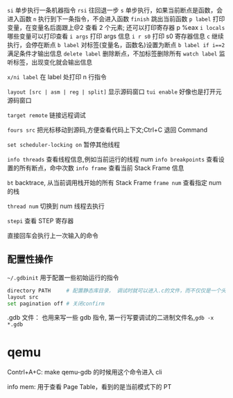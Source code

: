 `si` 单步执行一条机器指令
`rsi` 往回退一步
`s` 单步执行，如果当前断点是函数，会进入函数
`n` 执行到下一条指令，不会进入函数
`finish` 跳出当前函数
`p label` 打印变量，在变量名后面跟上@2 查看 2 个元素; 还可以打印寄存器 p %eax
`i locals` 哪些变量可以打印查看
`i args` 打印 args 信息
`i r s0` 打印 s0 寄存器信息
`c` 继续执行，会停在断点
`b label` 对标签(变量名，函数名)设置为断点
`b label if i==2` 满足条件才输出信息
`delete label` 删除断点，不加标签删除所有
`watch label` 监听标签，出现变化就会输出信息

`x/ni label` 在 label 处打印 n 行指令

`layout [src | asm | reg | split]` 显示源码窗口
`tui enable` 好像也是打开元源码窗口

`target remote` 链接远程调试

`fours src` 把光标移动到源码,方便查看代码上下文;Ctrl+C 退回 Command

`set scheduler-locking on` 暂停其他线程

`info threads` 查看线程信息,例如当前运行的线程 num
`info breakpoints` 查看设置的所有断点，命中次数
`info frame` 查看当前 Stack Frame 信息

`bt` backtrace, 从当前调用栈开始的所有 Stack Frame
`frame num` 查看指定 num 的栈

`thread num` 切换到 num 线程去执行

`stepi` 查看 STEP 寄存器

直接回车会执行上一次输入的命令

## 配置性操作

`~/.gdbinit` 用于配置一些初始运行的指令

```sh
directory PATH     # 配置静态库目录， 调试时就可以进入.c的文件，而不仅仅是一个头文件
layout src
set pagination off # 关闭confirm
```

.gdb 文件：
也用来写一些 gdb 指令, 第一行写要调试的二进制文件名,`gdb -x *.gdb`

# qemu

Contrl+A+C: make qemu-gdb 的时候用这个命令进入 cli

info mem: 用于查看 Page Table，看到的是当前模式下的 PT
